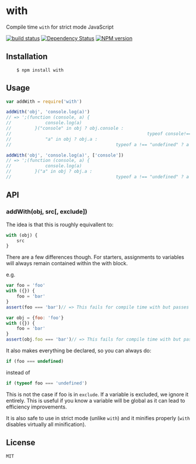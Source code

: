 # with

Compile time `with` for strict mode JavaScript

[![build status](https://secure.travis-ci.org/ForbesLindesay/with.png)](http://travis-ci.org/ForbesLindesay/with)
[![Dependency Status](https://img.shields.io/gemnasium/ForbesLindesay/with.svg)](https://gemnasium.com/ForbesLindesay/with)
[![NPM version](https://img.shields.io/npm/v/with.svg)](http://badge.fury.io/js/with)

## Installation

        $ npm install with

## Usage

```js
var addWith = require('with')

addWith('obj', 'console.log(a)')
// => ';(function (console, a) {
//             console.log(a)
//         }("console" in obj ? obj.console :
//                                                    typeof console!=="undefined" ? console : undefined,
//             "a" in obj ? obj.a :
//                                        typeof a !== "undefined" ? a : undefined));'

addWith('obj', 'console.log(a)', ['console'])
// => ';(function (console, a) {
//             console.log(a)
//         }("a" in obj ? obj.a :
//                                        typeof a !== "undefined" ? a : undefined));'
```

## API

### addWith(obj, src[, exclude])

The idea is that this is roughly equivallent to:

```js
with (obj) {
    src
}
```

There are a few differences though.    For starters, assignments to variables will always remain contained within the with block.

e.g.

```js
var foo = 'foo'
with ({}) {
    foo = 'bar'
}
assert(foo === 'bar')// => This fails for compile time with but passes for native with

var obj = {foo: 'foo'}
with ({}) {
    foo = 'bar'
}
assert(obj.foo === 'bar')// => This fails for compile time with but passes for native with
```

It also makes everything be declared, so you can always do:

```js
if (foo === undefined)
```

instead of

```js
if (typeof foo === 'undefined')
```

This is not the case if foo is in `exclude`.    If a variable is excluded, we ignore it entirely.    This is useful if you know a variable will be global as it can lead to efficiency improvements.

It is also safe to use in strict mode (unlike `with`) and it minifies properly (`with` disables virtually all minification).

## License

    MIT
